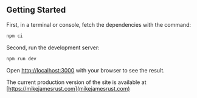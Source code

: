 ## Getting Started

First, in a terminal or console, fetch the dependencies with the command:

```bash
npm ci
```

Second, run the development server:

```bash
npm run dev
```

Open [http://localhost:3000](http://localhost:3000) with your browser to see the result.

The current production version of the site is available at [https://mikejamesrust.com](mikejamesrust.com)
